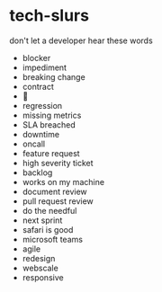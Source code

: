 # tech-slurs

don't let a developer hear these words

- blocker
- impediment
- breaking change
- contract
- 🫶
- regression
- missing metrics
- SLA breached
- downtime
- oncall
- feature request
- high severity ticket
- backlog
- works on my machine
- document review
- pull request review
- do the needful
- next sprint
- safari is good
- microsoft teams
- agile
- redesign
- webscale
- responsive

